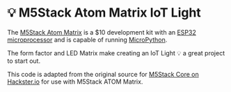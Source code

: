 # :bulb: M5Stack Atom Matrix IoT Light

The [M5Stack Atom Matrix](https://m5stack.com/collections/m5-atom/products/atom-matrix-esp32-development-kit) is a $10 development kit with an [ESP32 microprocessor](https://en.wikipedia.org/wiki/ESP32) and is capable of running [MicroPython](https://micropython.org/).

The form factor and LED Matrix make creating an IoT Light :bulb: a great project to start out.

This code is adapted from the original source for [M5Stack Core on Hackster.io](https://www.hackster.io/lukasmaximus89/m5stack-micropython-simple-web-server-20a4c4) for use with M5Stack ATOM Matrix.
